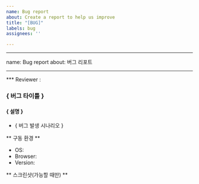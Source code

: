 ```yaml
---
name: Bug report
about: Create a report to help us improve
title: "[BUG]"
labels: bug
assignees: ''

---
```


---
name: Bug report
about: 버그 리포트

---

*** Reviewer :

### { 버그 타이틀 }
#### { 설명 }
- { 버그 발생 시나리오 }  


** 구동 환경 **
 - OS: 
 - Browser: 
 - Version:

** 스크린샷(가능할 때만) **
